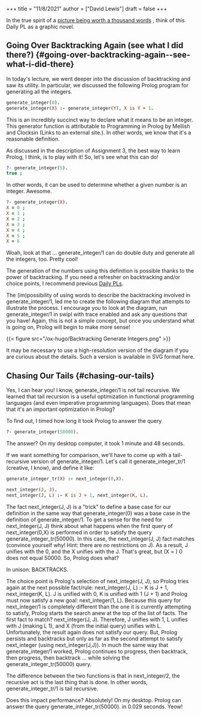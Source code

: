 +++
title = "11/8/2021"
author = ["David Lewis"]
draft = false
+++

In the true spirit of a [picture being worth a thousand words](https://en.wikipedia.org/wiki/A%5Fpicture%5Fis%5Fworth%5Fa%5Fthousand%5Fwords) , think of this Daily PL as a graphic novel.


## Going Over Backtracking Again (see what I did there?) {#going-over-backtracking-again--see-what-i-did-there}

In today's lecture, we went deeper into the discussion of backtracking and saw its utility. In particular, we discussed the following Prolog program for generating all the integers.

```prolog
generate_integer(0).
generate_integer(X) :- generate_integer(Y), X is Y + 1.
```

This is an incredibly succinct way to declare what it means to be an integer. This generator function is attributable to Programming in Prolog by Mellish and Clocksin (Links to an external site.). In other words, we know that it's a reasonable definition.

As discussed in the description of Assignment 3, the best way to learn Prolog, I think, is to play with it! So, let's see what this can do!

```prolog
?- generate_integer(5).
true ;
```

In other words, it can be used to determine whether a given number is an integer. Awesome.

```prolog
?- generate_integer(X).
X = 0 ;
X = 1 ;
X = 2 ;
X = 3 ;
X = 4 ;
X = 5 ;
X = 6
```

Woah, look at that ... generate\_integer/1 can do double duty and generate all the integers, too. Pretty cool!

The generation of the numbers using this definition is possible thanks to the power of backtracking. If you need a refresher on backtracking and/or choice points, I recommend previous [Daily PLs](https://uc.instructure.com/courses/1476336/pages/the-daily-pl-11-slash-5-slash-2021).

The (im)possibility of using words to describe the backtracking involved in generate\_integer/1, led me to create the following diagram that attempts to illustrate the process. I encourage you to look at the diagram, run generate\_integer/1 in swipl with trace enabled and ask any questions that you have! Again, this is not a simple concept, but once you understand what is going on, Prolog will begin to make more sense!

{{< figure src="/ox-hugo/Backtracking Generate Integers.png" >}}

It may be necessary to use a high-resolution version of the diagram if you are curious about the details. Such a version is available in SVG format here.


## Chasing Our Tails {#chasing-our-tails}

Yes, I can hear you! I know, generate\_integer/1 is not tail recursive. We learned that tail recursion is a useful optimization in functional programming languages (and even imperative programming languages). Does that mean that it's an important optimization in Prolog?

To find out, I timed how long it took Prolog to answer the query

```prolog
?- generate_integer(50000).
```

The answer? On my desktop computer, it took 1 minute and 48 seconds.

If we want something for comparison, we'll have to come up with a tail-recursive version of generate\_integer/1. Let's call it generate\_integer\_tr/1 (creative, I know), and define it like:

```prolog
generate_integer_tr(X) :- next_integer(0,X).

next_integer(J, J).
next_integer(J, L) :- K is J + 1, next_integer(K, L).
```

The fact next\_integer(J, J) is a "trick" to define a base case for our definition in the same way that generate\_integer(0) was a base case in the definition of generate\_integer/1. To get a sense for the need for next\_integer(J, J) think about what happens when the first query of next\_integer(0,X) is performed in order to satisfy the query generate\_integer\_tr(50000). In this case, the next\_integer(J, J) fact matches (convince yourself why! Hint: there are no restrictions on J). As a result, J unifies with the 0, and the X unifies with the J. That's great, but (X = ) 0 does not equal 50000. So, Prolog does what?

In unison: BACKTRACKS.

The choice point is Prolog's selection of next\_integer(J, J), so Prolog tries again at the next possible fact/rule: next\_integer(J, L) :- K is J + 1, next\_integer(K, L). J is unified with 0, K is unified with 1 (J + 1) and Prolog must now satisfy a new goal: next\_integer(1, L). Because this query for next\_integer/1 is completely different than the one it is currently attempting to satisfy, Prolog starts the search anew at the top of the list of facts. The first fact to match? next\_integer(J, J). Therefore, J unifies with 1, L unifies with J (making L 1), and X (from the initial query) unifies with L. Unfortunately, the result again does not satisfy our query. But, Prolog persists and backtracks but only as far as the second attempt to satisfy next\_integer (using next\_integer(J,J)). In much the same way that generate\_integer/1 worked, Prolog continues to progress, then backtrack, then progress, then backtrack ... while solving the generate\_integer\_tr(50000) query.

The difference between the two functions is that in next\_integer/2, the recursive act is the last thing that is done. In other words, generate\_integer\_tr/1 is tail recursive.

Does this impact performance? Absolutely! On my desktop. Prolog can answer the query generate\_integer\_tr(50000). in 0.029 seconds. Yeow!
